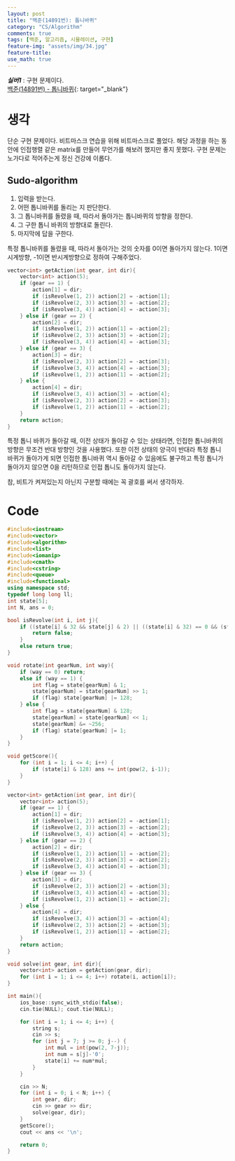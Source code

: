 ```yaml
---
layout: post
title: "백준(14891번): 톱니바퀴"
category: "CS/Algorithm"
comments: true
tags: [백준, 알고리즘, 시뮬레이션, 구현]
feature-img: "assets/img/34.jpg"
feature-title:
use_math: true
---
```


**_실버1_** : 구현 문제이다.  
[백준(14891번) - 톱니바퀴](https://www.acmicpc.net/problem/14891){: target="\_blank"}

# 생각

단순 구현 문제이다. 비트마스크 연습을 위해 비트마스크로 풀었다. 해당 과정을 하는 동안에 인접행렬 같은 matrix를 만들어 무언가를 해보려 했지만 좋지 못했다. 구현 문제는 노가다로 적어주는게 정신 건강에 이롭다.

## Sudo-algorithm

1. 입력을 받는다.
2. 어떤 톱니바퀴를 돌리는 지 판단한다.
3. 그 톱니바퀴를 돌렸을 때, 따라서 돌아가는 톱니바퀴의 방향을 정한다.
4. 그 구한 톱니 바퀴의 방향대로 돌린다.
5. 마지막에 답을 구한다.

특정 톱니바퀴를 돌렸을 때, 따라서 돌아가는 것의 숫자를 0이면 돌아가지 않는다. 1이면 시계방향, -1이면 반시계방향으로 정하여 구해주었다.

```c++
vector<int> getAction(int gear, int dir){
    vector<int> action(5);
    if (gear == 1) {
        action[1] = dir;
        if (isRevolve(1, 2)) action[2] = -action[1];
        if (isRevolve(2, 3)) action[3] = -action[2];
        if (isRevolve(3, 4)) action[4] = -action[3];
    } else if (gear == 2) {
        action[2] = dir;
        if (isRevolve(1, 2)) action[1] = -action[2];
        if (isRevolve(2, 3)) action[3] = -action[2];
        if (isRevolve(3, 4)) action[4] = -action[3];
    } else if (gear == 3) {
        action[3] = dir;
        if (isRevolve(2, 3)) action[2] = -action[3];
        if (isRevolve(3, 4)) action[4] = -action[3];
        if (isRevolve(1, 2)) action[1] = -action[2];
    } else {
        action[4] = dir;
        if (isRevolve(3, 4)) action[3] = -action[4];
        if (isRevolve(2, 3)) action[2] = -action[3];
        if (isRevolve(1, 2)) action[1] = -action[2];
    }
    return action;
}
```

특정 톱니 바퀴가 돌아갈 때, 이전 상태가 돌아갈 수 있는 상태라면, 인접한 톱니바퀴의 방향은 무조건 반대 방향인 것을 사용했다. 또한 이전 상태의 양극이 반대라 특정 톱니 바퀴가 돌아가게 되면 인접한 톱니바퀴 역시 돌아갈 수 있음에도 불구하고 특정 톱니가 돌아가지 않으면 0을 리턴하므로 인접 톱니도 돌아가지 않는다.

참, 비트가 켜져있는지 아닌지 구분할 때에는 꼭 괄호를 써서 생각하자.

# Code

```c++
#include<iostream>
#include<vector>
#include<algorithm>
#include<list>
#include<iomanip>
#include<cmath>
#include<cstring>
#include<queue>
#include<functional>
using namespace std;
typedef long long ll;
int state[5];
int N, ans = 0;

bool isRevolve(int i, int j){
    if ((state[i] & 32 && state[j] & 2) || ((state[i] & 32) == 0 && (state[j] & 2) == 0)) {
        return false;
    }
    else return true;
}

void rotate(int gearNum, int way){
    if (way == 0) return;
    else if (way == 1) {
        int flag = state[gearNum] & 1;
        state[gearNum] = state[gearNum] >> 1;
        if (flag) state[gearNum] |= 128;
    } else {
        int flag = state[gearNum] & 128;
        state[gearNum] = state[gearNum] << 1;
        state[gearNum] &= ~256;
        if (flag) state[gearNum] |= 1;
    }
}

void getScore(){
    for (int i = 1; i <= 4; i++) {
        if (state[i] & 128) ans += int(pow(2, i-1));
    }
}

vector<int> getAction(int gear, int dir){
    vector<int> action(5);
    if (gear == 1) {
        action[1] = dir;
        if (isRevolve(1, 2)) action[2] = -action[1];
        if (isRevolve(2, 3)) action[3] = -action[2];
        if (isRevolve(3, 4)) action[4] = -action[3];
    } else if (gear == 2) {
        action[2] = dir;
        if (isRevolve(1, 2)) action[1] = -action[2];
        if (isRevolve(2, 3)) action[3] = -action[2];
        if (isRevolve(3, 4)) action[4] = -action[3];
    } else if (gear == 3) {
        action[3] = dir;
        if (isRevolve(2, 3)) action[2] = -action[3];
        if (isRevolve(3, 4)) action[4] = -action[3];
        if (isRevolve(1, 2)) action[1] = -action[2];
    } else {
        action[4] = dir;
        if (isRevolve(3, 4)) action[3] = -action[4];
        if (isRevolve(2, 3)) action[2] = -action[3];
        if (isRevolve(1, 2)) action[1] = -action[2];
    }
    return action;
}

void solve(int gear, int dir){
    vector<int> action = getAction(gear, dir);
    for (int i = 1; i <= 4; i++) rotate(i, action[i]);
}

int main(){
    ios_base::sync_with_stdio(false);
    cin.tie(NULL); cout.tie(NULL);

    for (int i = 1; i <= 4; i++) {
        string s;
        cin >> s;
        for (int j = 7; j >= 0; j--) {
            int mul = int(pow(2, 7-j));
            int num = s[j]-'0';
            state[i] += num*mul;
        }
    }

    cin >> N;
    for (int i = 0; i < N; i++) {
        int gear, dir;
        cin >> gear >> dir;
        solve(gear, dir);
    }
    getScore();
    cout << ans << '\n';

    return 0;
}
```
